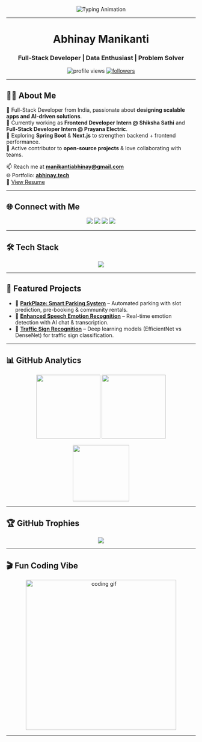 <!-- Typing animation header -->
<p align="center">
  <img src="https://readme-typing-svg.herokuapp.com?font=Fira+Code&size=24&pause=1000&color=36BCF7&center=true&vCenter=true&width=600&lines=Hi+%F0%9F%91%8B%2C+I'm+Abhinay+Manikanti;Full-Stack+Developer+%7C+Data+Enthusiast;Passionate+about+Building+Scalable+Solutions" alt="Typing Animation" />
</p>

---

<h1 align="center"> Abhinay Manikanti</h1>
<h3 align="center"> Full-Stack Developer | Data Enthusiast | Problem Solver</h3>

<p align="center">
  <img src="https://komarev.com/ghpvc/?username=abhinay-07&label=Profile+Views&color=36BCF7&style=flat-square" alt="profile views" />
  <a href="https://github.com/abhinay-07?tab=followers"><img src="https://img.shields.io/github/followers/abhinay-07?label=Followers&style=flat-square&color=36BCF7" alt="followers"/></a>
</p>

---

## 👨‍💻 About Me  

🔹 Full-Stack Developer from India, passionate about **designing scalable apps and AI-driven solutions**.  
🔹 Currently working as **Frontend Developer Intern @ Shiksha Sathi** and **Full-Stack Developer Intern @ Prayana Electric**.  
🔹 Exploring **Spring Boot** & **Next.js** to strengthen backend + frontend performance.  
🔹 Active contributor to **open-source projects** & love collaborating with teams.  

📫 Reach me at **manikantiabhinay@gmail.com**  
🌐 Portfolio: [**abhinay.tech**](https://abhinay.tech)  
📄 [View Resume](https://drive.google.com/file/d/1lJgcgPNaebHdThIdSkCWingUyLJIluJd/view?usp=drive_link)  

---

## 🌐 Connect with Me  

<p align="center">
  <a href="https://www.abhinay.tech/" target="blank"><img src="https://img.shields.io/badge/Portfolio-000000?style=for-the-badge&logo=vercel&logoColor=white" /></a>
  <a href="https://www.linkedin.com/in/abhinay-manikanti-9ab152275/" target="blank"><img src="https://img.shields.io/badge/LinkedIn-0A66C2?style=for-the-badge&logo=linkedin&logoColor=white" /></a>
  <a href="https://instagram.com/abhinay_manikanti" target="blank"><img src="https://img.shields.io/badge/Instagram-E4405F?style=for-the-badge&logo=instagram&logoColor=white" /></a>
  <a href="https://leetcode.com/abhinaymanikanti" target="blank"><img src="https://img.shields.io/badge/LeetCode-FFA116?style=for-the-badge&logo=leetcode&logoColor=black" /></a>
</p>

---

## 🛠️ Tech Stack  

<p align="center">
  <img src="https://skillicons.dev/icons?i=react,nextjs,nodejs,express,spring,java,js,ts,python,mysql,postgres,mongodb,html,css,tailwind,redux,vue,aws,docker,linux,git,figma,tensorflow&perline=10" />
</p>

---

## 🚀 Featured Projects  

- 🔹 **[ParkPlaze: Smart Parking System](https://github.com/abhinay-07/ParkPlaze)** – Automated parking with slot prediction, pre-booking & community rentals.  
- 🔹 **[Enhanced Speech Emotion Recognition](https://github.com/abhinay-07/enhanced-ser)** – Real-time emotion detection with AI chat & transcription.  
- 🔹 **[Traffic Sign Recognition](https://github.com/abhinay-07/traffic-sign-recognition)** – Deep learning models (EfficientNet vs DenseNet) for traffic sign classification.  

---

## 📊 GitHub Analytics  

<p align="center">
  <img src="https://github-readme-stats.vercel.app/api?username=abhinay-07&show_icons=true&theme=tokyonight&hide_border=true" height="170" />
  <img src="https://github-readme-streak-stats.herokuapp.com?user=abhinay-07&theme=tokyonight&hide_border=true" height="170" />
</p>

<p align="center">
  <img src="https://github-readme-stats.vercel.app/api/top-langs/?username=abhinay-07&layout=compact&theme=tokyonight&hide_border=true" height="150"/>
</p>

---

## 🏆 GitHub Trophies  

<p align="center">
  <img src="https://github-profile-trophy.vercel.app/?username=abhinay-07&theme=onedark&margin-w=8&margin-h=8&row=1&column=6" />
</p>

---

## 🎬 Fun Coding Vibe  

<p align="center">
  <img src="https://cdn.dribbble.com/users/1162077/screenshots/3848914/programmer.gif" width="400" alt="coding gif">
</p>

---
